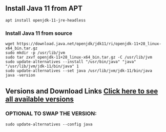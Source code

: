 ## Install Java 11 from APT
```
apt install openjdk-11-jre-headless
```

### Install Java 11 from source
```
wget https://download.java.net/openjdk/jdk11/ri/openjdk-11+28_linux-x64_bin.tar.gz
sudo mkdir -p /usr/lib/jvm
sudo tar zxvf openjdk-11+28_linux-x64_bin.tar.gz -C /usr/lib/jvm
sudo update-alternatives --install "/usr/bin/java" "java" "/usr/lib/jvm/jdk-11/bin/java" 1
sudo update-alternatives --set java /usr/lib/jvm/jdk-11/bin/java
java -version
```
## Versions and Download Links [Click here to see all available versions](https://jdk.java.net/)

### OPTIONAL TO SWAP THE VERSION:
```
sudo update-alternatives --config java
```
